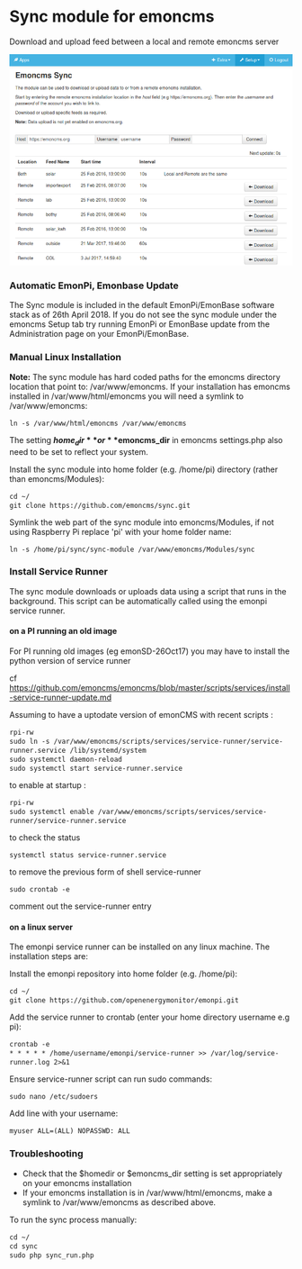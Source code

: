 # Sync module for emoncms

Download and upload feed between a local and remote emoncms server

![syncmodule.png](syncmodule.png)

### Automatic EmonPi, Emonbase Update

The Sync module is included in the default EmonPi/EmonBase software stack as of 26th April 2018. If you do not see the sync module under the emoncms Setup tab try running EmonPi or EmonBase update from the Administration page on your EmonPi/EmonBase.

### Manual Linux Installation

**Note:** The sync module has hard coded paths for the emoncms directory location that point to: /var/www/emoncms. If your installation has emoncms installed in /var/www/html/emoncms you will need a symlink to /var/www/emoncms:

    ln -s /var/www/html/emoncms /var/www/emoncms
    
The setting **$home_dir** or **$emoncms_dir** in emoncms settings.php also need to be set to reflect your system.    

Install the sync module into home folder (e.g. /home/pi) directory (rather than emoncms/Modules):

    cd ~/
    git clone https://github.com/emoncms/sync.git

Symlink the web part of the sync module into emoncms/Modules, if not using Raspberry Pi replace 'pi' with your home folder name:

    ln -s /home/pi/sync/sync-module /var/www/emoncms/Modules/sync
    
### Install Service Runner

The sync module downloads or uploads data using a script that runs in the background. This script can be automatically called using the emonpi service runner.

#### on a PI running an old image

For PI running old images (eg emonSD-26Oct17) you may have to install the python version of service runner

cf https://github.com/emoncms/emoncms/blob/master/scripts/services/install-service-runner-update.md

Assuming to have a uptodate version of emonCMS with recent scripts :

    rpi-rw
    sudo ln -s /var/www/emoncms/scripts/services/service-runner/service-runner.service /lib/systemd/system
    sudo systemctl daemon-reload
    sudo systemctl start service-runner.service

to enable at startup :

    rpi-rw
    sudo systemctl enable /var/www/emoncms/scripts/services/service-runner/service-runner.service
 
to check the status

    systemctl status service-runner.service
 
to remove the previous form of shell service-runner 

    sudo crontab -e

comment out the service-runner entry


#### on a linux server

The emonpi service runner can be installed on any linux machine. The installation steps are:

Install the emonpi repository into home folder (e.g. /home/pi):

    cd ~/
    git clone https://github.com/openenergymonitor/emonpi.git
 
Add the service runner to crontab (enter your home directory username e.g pi):

    crontab -e
    * * * * * /home/username/emonpi/service-runner >> /var/log/service-runner.log 2>&1
    
Ensure service-runner script can run sudo commands:

    sudo nano /etc/sudoers
    
Add line with your username: 

    myuser ALL=(ALL) NOPASSWD: ALL

### Troubleshooting

- Check that the $homedir or $emoncms_dir setting is set appropriately on your emoncms installation
- If your emoncms installation is in /var/www/html/emoncms, make a symlink to /var/www/emoncms as described above.

To run the sync process manually:

    cd ~/
    cd sync
    sudo php sync_run.php
